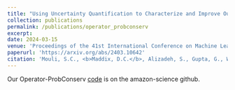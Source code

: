 ```yaml
---
title: "Using Uncertainty Quantification to Characterize and Improve Out-of-Domain Learning for PDEs"
collection: publications
permalink: /publications/operator_probconserv
excerpt:
date: 2024-03-15
venue: 'Proceedings of the 41st International Conference on Machine Learning (ICML)'
paperurl: 'https://arxiv.org/abs/2403.10642'
citation: 'Mouli, S.C., <b>Maddix, D.C.</b>, Alizadeh, S., Gupta, G., Wang, Y., Stuart, A., Mahoney, M.W. (2024). &quot;Using Uncertainty Quantification to Characterize and Improve Out-of-Domain Learning for PDEs.&quot; <i>Technical Report, Preprint arXiv:2403.10642, Proceedings of the 41st International Conference on Machine Learning (ICML)</i>, Accepted.'
---
```


Our Operator-ProbConserv [code](https://github.com/amazon-science/operator-probconserv) is on the amazon-science github.
